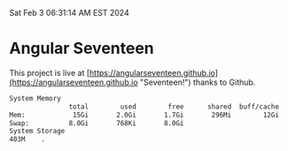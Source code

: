 Sat Feb  3 06:31:14 AM EST 2024

# Angular Seventeen


This project is live at [https://angularseventeen.github.io](https://angularseventeen.github.io "Seventeen!") thanks to Github.

```bash
System Memory
               total        used        free      shared  buff/cache   available
Mem:            15Gi       2.0Gi       1.7Gi       296Mi        12Gi        13Gi
Swap:          8.0Gi       768Ki       8.0Gi
System Storage
403M	.
```
```bash
